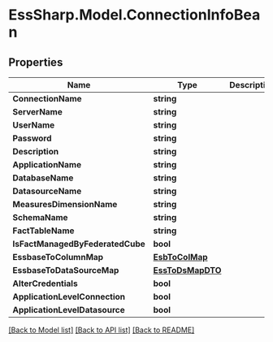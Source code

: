 # EssSharp.Model.ConnectionInfoBean

## Properties

Name | Type | Description | Notes
------------ | ------------- | ------------- | -------------
**ConnectionName** | **string** |  | [optional] 
**ServerName** | **string** |  | [optional] 
**UserName** | **string** |  | [optional] 
**Password** | **string** |  | [optional] 
**Description** | **string** |  | [optional] 
**ApplicationName** | **string** |  | [optional] 
**DatabaseName** | **string** |  | [optional] 
**DatasourceName** | **string** |  | [optional] 
**MeasuresDimensionName** | **string** |  | [optional] 
**SchemaName** | **string** |  | [optional] 
**FactTableName** | **string** |  | [optional] 
**IsFactManagedByFederatedCube** | **bool** |  | [optional] 
**EssbaseToColumnMap** | [**EsbToColMap**](EsbToColMap.md) |  | [optional] 
**EssbaseToDataSourceMap** | [**EssToDsMapDTO**](EssToDsMapDTO.md) |  | [optional] 
**AlterCredentials** | **bool** |  | [optional] 
**ApplicationLevelConnection** | **bool** |  | [optional] 
**ApplicationLevelDatasource** | **bool** |  | [optional] 

[[Back to Model list]](../README.md#documentation-for-models) [[Back to API list]](../README.md#documentation-for-api-endpoints) [[Back to README]](../README.md)

